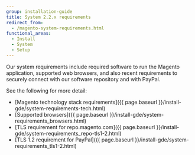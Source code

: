 ```yaml
---
group: installation-guide
title: System 2.2.x requirements
redirect_from:
  - /magento-system-requirements.html
functional_areas:
  - Install
  - System
  - Setup
---
```


Our system requirements include required software to run the Magento application, supported web browsers, and also recent requirements to securely connect with our software repository and with PayPal.

See the following for more detail:

*  [Magento technology stack requirements]({{ page.baseurl }}/install-gde/system-requirements-tech.html)
*  [Supported browsers]({{ page.baseurl }}/install-gde/system-requirements_browsers.html)
*  [TLS requirement for repo.magento.com]({{ page.baseurl }}/install-gde/system-requirements_repo-tls1-2.html)
*  [TLS 1.2 requirement for PayPal]({{ page.baseurl }}/install-gde/system-requirements_tls1-2.html)
